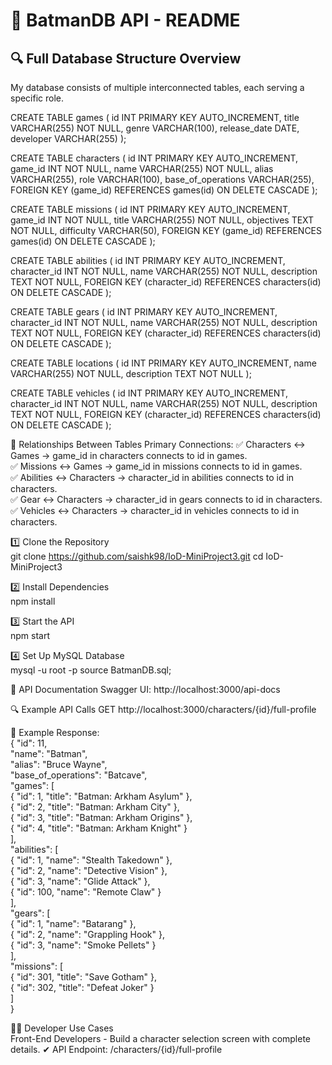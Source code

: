 # 🦇 BatmanDB API - README

## 🔍 Full Database Structure Overview  
My database consists of multiple interconnected tables, each serving a specific role.

CREATE TABLE games (
    id INT PRIMARY KEY AUTO_INCREMENT,
    title VARCHAR(255) NOT NULL,
    genre VARCHAR(100),
    release_date DATE,
    developer VARCHAR(255)
);

CREATE TABLE characters (
    id INT PRIMARY KEY AUTO_INCREMENT,
    game_id INT NOT NULL,
    name VARCHAR(255) NOT NULL,
    alias VARCHAR(255),
    role VARCHAR(100),
    base_of_operations VARCHAR(255),
    FOREIGN KEY (game_id) REFERENCES games(id) ON DELETE CASCADE
);

CREATE TABLE missions (
    id INT PRIMARY KEY AUTO_INCREMENT,
    game_id INT NOT NULL,
    title VARCHAR(255) NOT NULL,
    objectives TEXT NOT NULL,
    difficulty VARCHAR(50),
    FOREIGN KEY (game_id) REFERENCES games(id) ON DELETE CASCADE
);

CREATE TABLE abilities (
    id INT PRIMARY KEY AUTO_INCREMENT,
    character_id INT NOT NULL,
    name VARCHAR(255) NOT NULL,
    description TEXT NOT NULL,
    FOREIGN KEY (character_id) REFERENCES characters(id) ON DELETE CASCADE
);

CREATE TABLE gears (
    id INT PRIMARY KEY AUTO_INCREMENT,
    character_id INT NOT NULL,
    name VARCHAR(255) NOT NULL,
    description TEXT NOT NULL,
    FOREIGN KEY (character_id) REFERENCES characters(id) ON DELETE CASCADE
);

CREATE TABLE locations (
    id INT PRIMARY KEY AUTO_INCREMENT,
    name VARCHAR(255) NOT NULL,
    description TEXT NOT NULL
);

CREATE TABLE vehicles (
    id INT PRIMARY KEY AUTO_INCREMENT,
    character_id INT NOT NULL,
    name VARCHAR(255) NOT NULL,
    description TEXT NOT NULL,
    FOREIGN KEY (character_id) REFERENCES characters(id) ON DELETE CASCADE
);

🔗 Relationships Between Tables
Primary Connections: 
✅ Characters ↔ Games → game_id in characters connects to id in games. <br>
✅ Missions ↔ Games → game_id in missions connects to id in games. <br>
✅ Abilities ↔ Characters → character_id in abilities connects to id in characters. <br>
✅ Gear ↔ Characters → character_id in gears connects to id in characters. <br>
✅ Vehicles ↔ Characters → character_id in vehicles connects to id in characters.

1️⃣ Clone the Repository <br>
git clone https://github.com/saishk98/IoD-MiniProject3.git
cd IoD-MiniProject3

2️⃣ Install Dependencies <br>
npm install

3️⃣ Start the API <br>
npm start

4️⃣ Set Up MySQL Database <br>
mysql -u root -p
source BatmanDB.sql;

📌 API Documentation
Swagger UI: http://localhost:3000/api-docs

🔍 Example API Calls
GET http://localhost:3000/characters/{id}/full-profile

🔹 Example Response: <br>
{
    "id": 11, <br>
    "name": "Batman", <br>
    "alias": "Bruce Wayne", <br>
    "base_of_operations": "Batcave", <br>
    "games": [ <br>
        { "id": 1, "title": "Batman: Arkham Asylum" }, <br>
        { "id": 2, "title": "Batman: Arkham City" }, <br>
        { "id": 3, "title": "Batman: Arkham Origins" }, <br>
        { "id": 4, "title": "Batman: Arkham Knight" } <br>
    ], <br>
    "abilities": [ <br>
        { "id": 1, "name": "Stealth Takedown" }, <br>
        { "id": 2, "name": "Detective Vision" }, <br>
        { "id": 3, "name": "Glide Attack" }, <br>
        { "id": 100, "name": "Remote Claw" } <br>
    ], <br>
    "gears": [ <br>
        { "id": 1, "name": "Batarang" }, <br>
        { "id": 2, "name": "Grappling Hook" }, <br>
        { "id": 3, "name": "Smoke Pellets" } <br>
    ], <br>
    "missions": [ <br>
        { "id": 301, "title": "Save Gotham" }, <br>
        { "id": 302, "title": "Defeat Joker" } <br>
    ] <br>
}

👨‍💻 Developer Use Cases <br>
Front-End Developers - Build a character selection screen with complete details. ✔ API Endpoint: /characters/{id}/full-profile